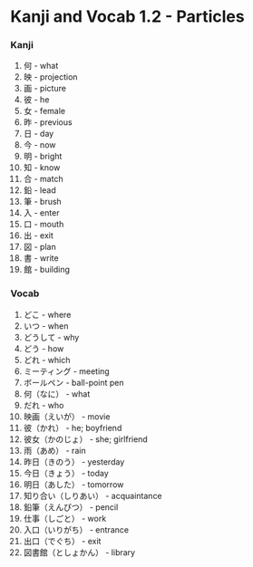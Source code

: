 # Kanji and Vocab 1.2 - Particles

### Kanji
1. 何 - what
2. 映 - projection
3. 画 - picture
4. 彼 - he
5. 女 - female
6. 昨 - previous
7. 日 - day
8. 今 - now
9. 明 - bright
10. 知 - know
11. 合 - match
12. 鉛 - lead
13. 筆 - brush
14. 入 - enter
15. 口 - mouth
16. 出 - exit
17. 図 - plan
18. 書 - write
19. 館 - building

### Vocab
1. どこ - where
2. いつ - when
3. どうして - why
4. どう - how
5. どれ - which
6. ミーティング - meeting
7. ボールペン - ball-point pen
8. 何（なに） - what
9. だれ - who
10. 映画（えいが） - movie
11. 彼（かれ） - he; boyfriend
12. 彼女（かのじょ） - she; girlfriend
13. 雨（あめ） - rain
14. 昨日（きのう） - yesterday
15. 今日（きょう） - today
16. 明日（あした） - tomorrow
17. 知り合い（しりあい） - acquaintance
18. 鉛筆（えんぴつ） - pencil
19. 仕事（しごと） - work
20. 入口（いりがち） - entrance
21. 出口（でぐち） - exit
22. 図書館（としょかん） - library

